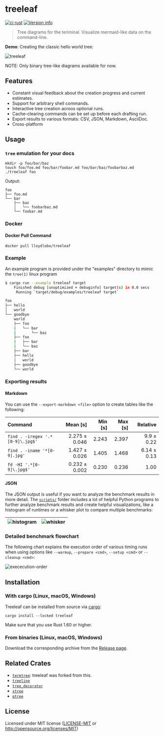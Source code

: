 # treeleaf

[![ci rust](https://github.com/lloydlobo/treeleaf/actions/workflows/rust.yml/badge.svg)](https://github.com/lloydlobo/treeleaf/actions/workflows/rust.yml)
[![Version info](https://img.shields.io/crates/v/trealeaf.svg)](https://crates.io/crates/trealeaf)

> Tree diagrams for the teriminal.
> Visualize mermaid-like data on the command-line.

<!-- [API documentation](https://docs.rs/treeleaf) -->

**Demo**: Creating the classic hello world tree:

![treeleaf](https://i.imgur.com/z19OYxE.gif)

NOTE: Only binary tree-like diagrams available for now.

## Features

* Constant visual feedback about the creation progress and current estimates.
* Support for arbitrary shell commands.
* Interactive tree creation acroos optional runs.
* Cache-clearing commands can be set up before each drafting run.
* Export results to various formats: CSV, JSON, Markdown, AsciiDoc.
* Cross-platform

## Usage

### `tree` emulation for your docs

```shell
mkdir -p foo/bar/baz
touch foo/foo.md foo/bar/foobar.md foo/bar/baz/foobarbaz.md
./treeleaf foo
```

Output:

```shell
foo
├── foo.md
└── bar
    ├── baz
    │   └── foobarbaz.md
    └── foobar.md
```

### Docker

#### Docker Pull Command

```shell
docker pull lloydlobo/treeleaf
```

### Example

An example program is provided under the "examples" directory to mimic the `tree(1)`
linux program

```bash
$ cargo run --example treeleaf target
    Finished debug [unoptimized + debuginfo] target(s) in 0.0 secs
     Running `target/debug/examples/treeleaf target`

foo
├── hello
│   world
└── goodbye
    world
    ├── foo
    |   └── bar
    |       └── baz
    ├── foo
    |   ├── bar
    |   └── baz
    ├── bar
    ├── hello
    │   world
    ├── goodbye
    └── world
```

### Exporting results

#### Markdown

You can use the `--export-markdown <file>` option to create tables like the following:

| Command | Mean [s] | Min [s] | Max [s] | Relative |
|:---|---:|---:|---:|---:|
| `find . -iregex '.*[0-9]\.jpg$'` | 2.275 ± 0.046 | 2.243 | 2.397 |9.9 ± 0.22 |
| `find . -iname '*[0-9].jpg'` | 1.427 ± 0.026 | 1.405 | 1.468 | 6.14 ± 0.13 |
| `fd -HI '.*[0-9]\.jpg$'` | 0.232 ± 0.002 | 0.230 | 0.236 | 1.00 |

#### JSON

The JSON output is useful if you want to analyze
the benchmark results in more detail. The [`scripts/`](https://github.com/lloydlobo/treeleaf/tree/master/scripts)
folder includes a lot of helpful Python programs to further analyze
benchmark results and create helpful visualizations, like a histogram
of runtimes or a whisker plot to compare multiple benchmarks:

| ![histogram](doc/histogram.png) | ![whisker](doc/whisker.png) |
|---:|---:|

### Detailed benchmark flowchart

The following chart explains the execution order of various timing runs when
using options like `--warmup`, `--prepare <cmd>`, `--setup <cmd>` or `--cleanup <cmd>`:

![exececution-order](doc/execution-order.png)

## Installation

### With cargo (Linux, macOS, Windows)

Treeleaf can be installed from source via [cargo](https://doc.rust-lang.org/cargo/):

```shell
cargo install --locked treeleaf
```

Make sure that you use Rust 1.60 or higher.

### From binaries (Linux, macOS, Windows)

Download the corresponding archive from the [Release page](https://github.com/lloydlobo/treeleaf/releases).

## Related Crates

* [`termtree`](https://crates.io/crates/termtree): treeleaf was forked from this.
* [`treeline`](https://crates.io/crates/treeline)
* [`tree_decorator`](https://crates.io/crates/tree_decorator)
* [`xtree`](https://crates.io/crates/xtree)
* [`ptree`](https://crates.io/crates/ptree)

## License

Licensed under MIT license ([LICENSE-MIT](LICENSE-MIT) or <http://opensource.org/licenses/MIT>)
